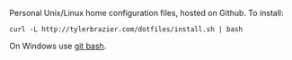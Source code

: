 Personal Unix/Linux home configuration files, hosted on Github. To install:

	curl -L http://tylerbrazier.com/dotfiles/install.sh | bash

On Windows use [git bash](https://git-scm.com/download/win).
